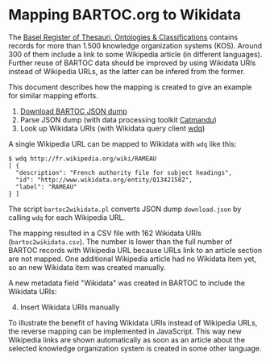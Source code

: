 # Mapping BARTOC.org to Wikidata

The [Basel Register of Thesauri, Ontologies & Classifications](http://bartoc.org) contains records for more than 1.500 knowledge organization systems (KOS). Around 300 of them include a link to some Wikipedia article (in different languages). Further reuse of BARTOC data should be improved by using Wikidata URIs instead of Wikipedia URLs, as the latter can be infered from the former.

This document describes how the mapping is created to give an example for similar mapping efforts.

1. [Download BARTOC JSON dump](http://bartoc.org/de/node/770)
2. Parse JSON dump (with data processing toolkit [Catmandu](https://github.com/LibreCat/Catmandu#readme))
3. Look up Wikidata URIs (with Wikidata query client [wdq](https://github.com/nichtich/wdq#readme))

A single Wikipedia URL can be mapped to Wikidata with `wdq` like this:

    $ wdq http://fr.wikipedia.org/wiki/RAMEAU
    [ {
      "description": "French authority file for subject headings",
      "id": "http://www.wikidata.org/entity/Q13421502",
      "label": "RAMEAU"
    } ]

The script `bartoc2wikidata.pl` converts JSON dump `download.json` by calling `wdq` for each Wikipedia URL.

The mapping resulted in a CSV file with 162 Wikidata URIs (`bartoc2wikidata.csv`). The number is lower than the full number of BARTOC records with Wikipedia URL because URLs link to an article section are not mapped. One additional Wikipedia article had no Wikidata item yet, so an new Wikidata item was created manually.

A new metadata field "Wikidata" was created in BARTOC to include the Wikidata URIs:

4. Insert Wikidata URIs manually

To illustrate the benefit of having Wikidata URIs instead of Wikipedia URLs, the reverse mapping can be implemented in JavaScript. This way new Wikipedia links are shown automatically as soon as an article about the selected knowledge organization system is created in some other language.

